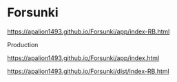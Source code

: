 # Forsunki
https://apalion1493.github.io/Forsunki/app/index-RB.html

Production

https://apalion1493.github.io/Forsunki/app/index.html 

https://apalion1493.github.io/Forsunki/dist/index-RB.html
